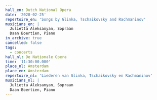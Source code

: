 ```yaml
---
hall_en: Dutch National Opera
date: '2020-02-25'
repertoire_en: 'Songs by Glinka, Tschaikovsky and Rachmaninov'
musicians_en: |
  Julietta Aleksanyan, Sopraan
  Daan Boertien, Piano
in_archive: true
cancelled: false
tags:
  - concerts
hall_nl: De Nationale Opera
time: '11:30:00.000'
place_nl: Amsterdam
place_en: Amsterdam
repertoire_nl: 'Liederen van Glinka, Tschaikovsky en Rachmaninov'
musicians_nl: |
  Julietta Aleksanyan, Sopraan
  Daan Boertien, Piano
---
```


